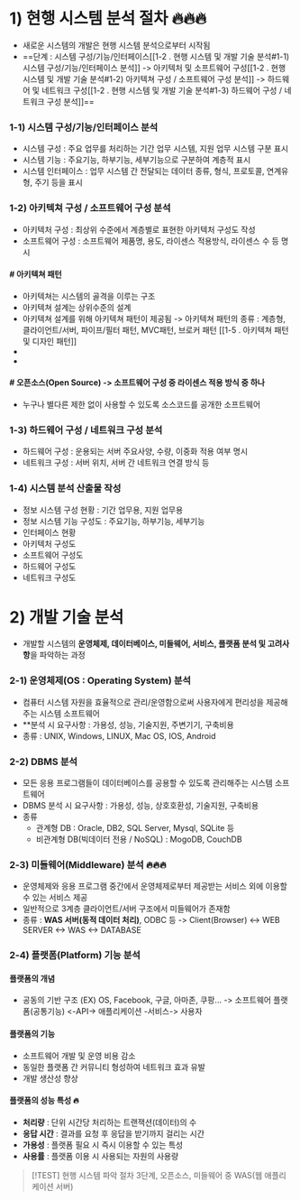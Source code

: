 # 1) 현행 시스템 분석 절차 🔥🔥🔥
- 새로운 시스템의 개발은 현행 시스템 분석으로부터 시작됨
- ==단계 : 시스템 구성/기능/인터페이스[[1-2 . 현행 시스템 및 개발 기술 분석#1-1) 시스템 구성/기능/인터페이스 분석]] -> 아키텍처 및 소프트웨어 구성[[1-2 . 현행 시스템 및 개발 기술 분석#1-2) 아키텍쳐 구성 / 소프트웨어 구성 분석]] -> 하드웨어 및 네트워크 구성[[1-2 . 현행 시스템 및 개발 기술 분석#1-3) 하드웨어 구성 / 네트워크 구성 분석]]==
### 1-1) 시스템 구성/기능/인터페이스 분석
- 시스템 구성 : 주요 업무를 처리하는 기간 업무 시스템, 지원 업무 시스템 구분 표시
- 시스템 기능 : 주요기능, 하부기능, 세부기능으로 구분하여 계층적 표시
- 시스템 인터페이스 : 업무 시스템 간 전달되는 데이터 종류, 형식, 프로토콜, 연계유형, 주기 등을 표시

### 1-2) 아키텍쳐 구성 / 소프트웨어 구성 분석
- 아키텍처 구성 : 최상위 수준에서 계층별로 표현한 아키텍처 구성도 작성
- 소프트웨어 구성 : 소프트웨어 제품명, 용도, 라이센스 적용방식, 라이센스 수 등 명시
#### # 아키텍쳐 패턴
- 아키텍쳐는 시스템의 골격을 이루는 구조
- 아키텍쳐 설계는 상위수준의 설계
- 아키텍쳐 설계를 위해 아키텍쳐 패턴이 제공됨 
  -> 아키텍쳐 패턴의 종류 : 계층형, 클라이언트/서버, 파이프/필터 패턴, MVC패턴, 브로커 패턴
		[[1-5 .  아키텍쳐 패턴 및 디자인 패턴]]
- 
- 
#### # 오픈소스(Open Source) -> 소프트웨어 구성 중 라이센스 적용 방식 중 하나
- 누구나 별다른 제한 없이 사용할 수 있도록 소스코드를 공개한 소프트웨어

###  1-3) 하드웨어 구성 / 네트워크 구성 분석
- 하드웨어 구성 : 운용되는 서버 주요사양, 수량, 이중화 적용 여부 명시
- 네트워크 구성 : 서버 위치, 서버 간 네트워크 연결 방식 등

### 1-4) 시스템 분석 산출물 작성
- 정보 시스템 구성 현황 : 기간 업무용, 지원 업무용
- 정보 시스템 기능 구성도 : 주요기능, 하부기능, 세부기능
- 인터페이스 현황
- 아키텍처 구성도
- 소프트웨어 구성도
- 하드웨어 구성도
- 네트워크 구성도

# 2) 개발 기술 분석
- 개발할 시스템의 **운영체제, 데이터베이스, 미들웨어, 서비스, 플랫폼 분석 및 고려사항**을 파악하는 과정
### 2-1) 운영체제(OS : Operating System) 분석
- 컴퓨터 시스템 자원을 효율적으로 관리/운영함으로써 사용자에게 편리성을 제공해주는 시스템 소프트웨어
- **분석 시 요구사항 : 가용성, 성능, 기술지원, 주변기기, 구축비용
- 종류 : UNIX, Windows, LINUX, Mac OS, IOS, Android

### 2-2) DBMS 분석
- 모든 응용 프로그램들이 데이터베이스를 공용할 수 있도록 관리해주는 시스템 소프트웨어
- DBMS 분석 시 요구사항 : 가용성, 성능, 상호호환성, 기술지원, 구축비용
- 종류
	- 관계형 DB : Oracle, DB2, SQL Server, Mysql, SQLite 등
	- 비관계형 DB(빅데이터 전용 / NoSQL) : MogoDB, CouchDB

### 2-3) 미들웨어(Middleware) 분석 🔥🔥🔥
- 운영체제와 응용 프로그램 중간에서 운영체제로부터 제공받는 서비스 외에 이용할 수 있는 서비스 제공
- 일반적으로 3계층 클라이언트/서버 구조에서 미들웨어가 존재함
- 종류 : **WAS 서버(동적 데이터 처리)**, ODBC 등 
	-> Client(Browser) <-> WEB SERVER <-> WAS <-> DATABASE

### 2-4) 플랫폼(Platform) 기능 분석
#### 플랫폼의 개념
- 공동의 기반 구조 (EX) OS, Facebook, 구글, 아마존, 쿠팡... 
	-> 소프트웨어 플랫폼(공통기능) <-API-> 애플리케이션 -서비스-> 사용자

#### 플랫폼의 기능
- 소프트웨어 개발 및 운영 비용 감소
- 동일한 플랫폼 간 커뮤니티 형성하여 네트워크 효과 유발
- 개발 생산성 향상

#### 플랫폼의 성능 특성 🔥
- **처리량** : 단위 시간당 처리하는 트랜잭션(데이터)의 수
- **응답 시간** : 결과를 요청 후 응답을 받기까지 걸리는 시간
- **가용성** : 플랫폼 필요 시 즉시 이용할 수 있는 특성
- **사용률** : 플랫폼 이용 시 사용되는 자원의 사용량

>[!TEST] 
> 현행 시스템 파악 절차 3단계, 오픈소스, 미들웨어 중 WAS(웹 애플리케이션 서버)


